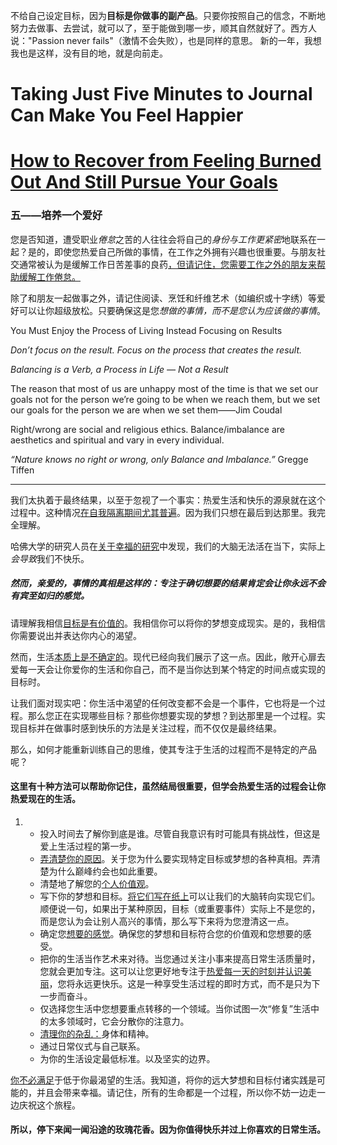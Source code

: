 不给自己设定目标，因为**目标是你做事的副产品**。只要你按照自己的信念，不断地努力去做事、去尝试，就可以了，至于能做到哪一步，顺其自然就好了。西方人说："Passion never fails"（激情不会失败），也是同样的意思。
新的一年，我想我也是这样，没有目的地，就是向前走。

# Taking Just Five Minutes to Journal Can Make You Feel Happier

# [How to Recover from Feeling Burned Out And Still Pursue Your Goals](https://debrasmouse.com/how-to-recover-from-feeling-burned-out-still-pursue-goals/#:~:text=Once%20you%20get%20clear%20on,feeling%20burned%20out%20and%20overwhelmed.)

### 五——培养一个爱好

您是否知道，遭受职业*倦怠*之苦的人往往会将自己的*身份与工作更紧密*地联系在一起？是的，即使您热爱自己所做的事情，在工作之外拥有兴趣也很重要。与朋友社交通常被认为是缓解工作日苦差事的良药[，但请记住，您需要工作之外的朋友来帮助缓解工作倦怠。](https://debrasmouse.com/want-to-avoid-feeling-burned-out-at-work-do-nine-things/)

除了和朋友一起做事之外，请记住阅读、烹饪和纤维艺术（如编织或十字绣）等爱好可以让你超级放松。只要确保这是您*想做的事情，而不是您认为应该做的事情*。

You Must Enjoy the Process of Living Instead Focusing on Results

*Don’t focus on the result. Focus on the process that creates the result.*

*Balancing is a Verb, a Process in Life — Not a Result*

The reason that most of us are unhappy most of the time is that we set our goals not for the person we’re going to be when we reach them, but we set our goals for the person we are when we set them——Jim Coudal

Right/wrong are social and religious ethics. Balance/imbalance are aesthetics and spiritual and vary in every individual. 

*“Nature knows no right or wrong, only Balance and Imbalance.”* Gregge Tiffen

---

我们太执着于最终结果，以至于忽视了一个事实：热爱生活和快乐的源泉就在这个过程中。这种情况[在自我隔离期间尤其普遍](https://debrasmouse.com/want-to-feel-better-about-yourself-and-your-life-then-go-for-a-walk/)。因为我们只想在最后到达那里。我完全理解。

哈佛大学的研究人员在[关于幸福的研究](http://news.harvard.edu/gazette/story/2010/11/wandering-mind-not-a-happy-mind/)中发现，我们的大脑无法活在当下，实际上*会导致*我们不快乐。

##### 然而，亲爱的，事情的真相是这样的：专注于确切想要的结果肯定会让你永远不会有宾至如归的感觉。

请理解我相信[目标是有价值的](https://www.debrasmouse.com/the-secret-to-goals-that-stick/)。我相信你可以将你的梦想变成现实。是的，我相信你需要说出并表达你内心的渴望。

然而，生活[本质上是不确定的](http://thoughtcatalog.com/debra-smouse/2016/03/9-admirable-qualities-of-all-people-who-dont-fear-uncertainty/)。现代已经向我们展示了这一点。因此，敞开心扉去爱每一天会让你爱你的生活和你自己，而不是当你达到某个特定的时间点或实现的目标时。

让我们面对现实吧：你生活中渴望的任何改变都不会是一个事件，它也将是一个过程。那么您正在实现哪些目标？那些你想要实现的梦想？到达那里是一个过程。实现目标并在做事时感到快乐的方法是关注过程，而不仅仅是最终结果。

那么，如何才能重新训练自己的思维，使其专注于生活的过程而不是特定的产品呢？

#### 这里有十种方法可以帮助你记住，虽然结局很重要，但学会热爱生活的过程会让你热爱现在的生活。

1. - 投入时间去了解你到底是谁。尽管自我意识有时可能具有挑战性，但这是爱上生活过程的第一步。
   - [弄清楚你的原因](https://www.debrasmouse.com/five-shades-of-why-getting-real-truth/)。关于您为什么要实现特定目标或梦想的各种真相。弄清楚为什么巅峰约会也如此重要。
   - 清楚地了解您的[个人价值观](https://www.debrasmouse.com/the-power-getting-clear-on-your-core-values/)。
   - 写下你的梦想和目标。[将它们写在纸上](https://www.debrasmouse.com/the-secret-to-goals-that-stick/)可以让我们的大脑转向实现它们。顺便说一句，如果出于某种原因，目标（或重要事件）实际上不是您的，而是您认为会让别人高兴的事情，那么写下来将为您澄清这一点。
   - 确定您[想要的感觉](https://www.debrasmouse.com/your-hearts-desires-how-you-want-to-feel/)。确保您的梦想和目标符合您的价值观和您想要的感受。
   - 把你的生活当作艺术来对待。当您通过关注小事来提高日常生活质量时，您就会更加专注。这可以让您更好地专注于[热爱每一天的时刻并认识美丽](https://debrasmouse.com/artful-living-helps-you-love-your-life-even-when-the-world-feels-chaotic/)，您将永远更快乐。这是一种享受生活过程的即时方式，而不是只为下一步而奋斗。
   - 仅选择您生活中您想要重点转移的一个领域。当你试图一次“修复”生活中的太多领域时，它会分散你的注意力。
   - [清理你的杂乱：](https://debrasmouse.com/tag/clearing-clutter/)身体和精神。
   - 通过日常仪式与自己联系。
   - 为你的生活设定最低标准。以及坚实的边界。

[你不必满足](https://debrasmouse.com/you-can-love-your-life-and-still-desire-more/)于低于你最渴望的生活。我知道，将你的远大梦想和目标付诸实践是可能的，并且会带来幸福。请记住，所有的生命都是一个过程，所以你不妨一边走一边庆祝这个旅程。

#### 所以，停下来闻一闻沿途的玫瑰花香。因为你值得快乐并过上你喜欢的日常生活。